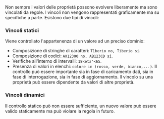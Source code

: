 Non sempre i valori delle proprietà possono evolvere liberamente ma sono vincolati da regole.
I vincoli non vengono rappresentati graficamente ma su specifiche a parte.
Esistono due tipi di vincoli:

### Vincoli statici
Viene controllato l'appartenenza di un valore ad un preciso dominio:
- Composizione di stringhe di caratteri: `T1berio no, Tiberio si`.
- Composizione di codici: `AX12300 no, AB123CD si`.
- Verifiche all'interno di intervalli: `18<eta'<65`.
- Presenza di valori in elenchi: `colore in (rosso, verde, bianco,...)`.
Il controllo può essere importante sia in fase di caricamento dati, sia in fase di interrogazione, sia in fase di aggiornamento.
Il vincolo su una proprietà può essere dipendente da valori di altre proprietà.

### Vincoli dinamici
Il controllo statico può non essere sufficiente, un nuovo valore può essere valido staticamente ma può violare la regola in futuro.
